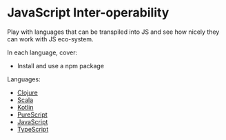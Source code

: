 # JavaScript Inter-operability

Play with languages that can be transpiled into JS and see
how nicely they can work with JS eco-system.

In each language, cover:

* Install and use a npm package

Languages:

* [Clojure](./clojure)
* [Scala](./scala)
* [Kotlin](./kotlin_)
* [PureScript](./purescript)
* [JavaScript](./javascript)
* [TypeScript](./typescript)
